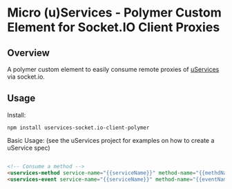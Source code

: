 Micro (u)Services - Polymer Custom Element for Socket.IO Client Proxies
==

Overview
--
A polymer custom element to easily consume remote proxies of [uServices](https://github.com/christyharagan/uservices) via socket.io.

Usage
--

Install:
```
npm install uservices-socket.io-client-polymer
```

Basic Usage: (see the uServices project for examples on how to create a uService spec)

```Html

<!-- Consume a method -->
<uservices-method service-name="{{serviceName}}" method-name="{{methdName}}" args="{{methodArgs}}" result="{{methodResults}}"></uservices-method>
<uservices-event service-name="{{serviceName}}" method-name="{{eventName}}" args="{{eventArgs}}" result="{{eventUpdates}}"></uservices-event>

```
